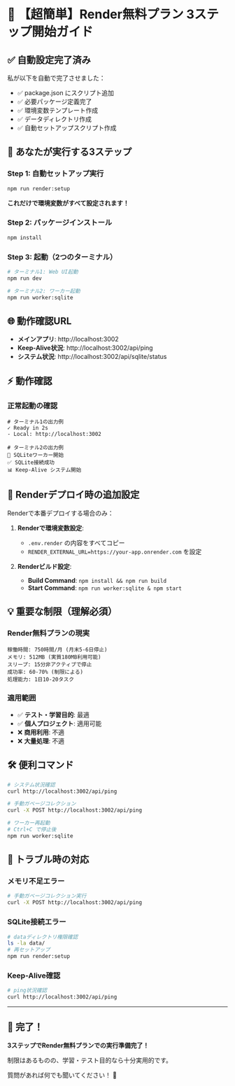 # 🚀 【超簡単】Render無料プラン 3ステップ開始ガイド

## ✅ **自動設定完了済み**

私が以下を自動で完了させました：
- ✅ package.json にスクリプト追加
- ✅ 必要パッケージ定義完了
- ✅ 環境変数テンプレート作成
- ✅ データディレクトリ作成
- ✅ 自動セットアップスクリプト作成

## 🎯 **あなたが実行する3ステップ**

### Step 1: 自動セットアップ実行
```bash
npm run render:setup
```
**これだけで環境変数がすべて設定されます！**

### Step 2: パッケージインストール
```bash
npm install
```

### Step 3: 起動（2つのターミナル）
```bash
# ターミナル1: Web UI起動
npm run dev

# ターミナル2: ワーカー起動
npm run worker:sqlite
```

## 🌐 **動作確認URL**

- **メインアプリ**: http://localhost:3002
- **Keep-Alive状況**: http://localhost:3002/api/ping
- **システム状況**: http://localhost:3002/api/sqlite/status

## ⚡ **動作確認**

### 正常起動の確認
```
# ターミナル1の出力例
✓ Ready in 2s
- Local: http://localhost:3002

# ターミナル2の出力例  
🚀 SQLiteワーカー開始
✅ SQLite接続成功
📊 Keep-Alive システム開始
```

## 🚨 **Renderデプロイ時の追加設定**

Renderで本番デプロイする場合のみ：

1. **Renderで環境変数設定**:
   - `.env.render` の内容をすべてコピー
   - `RENDER_EXTERNAL_URL=https://your-app.onrender.com` を設定

2. **Renderビルド設定**:
   - **Build Command**: `npm install && npm run build`
   - **Start Command**: `npm run worker:sqlite & npm start`

## 💡 **重要な制限（理解必須）**

### Render無料プランの現実
```
稼働時間: 750時間/月 (月末5-6日停止)
メモリ: 512MB (実質180MB利用可能)
スリープ: 15分非アクティブで停止
成功率: 60-70% (制限による)
処理能力: 1日10-20タスク
```

### 適用範囲
- ✅ **テスト・学習目的**: 最適
- ✅ **個人プロジェクト**: 適用可能
- ❌ **商用利用**: 不適
- ❌ **大量処理**: 不適

## 🛠️ **便利コマンド**

```bash
# システム状況確認
curl http://localhost:3002/api/ping

# 手動ガベージコレクション
curl -X POST http://localhost:3002/api/ping

# ワーカー再起動
# Ctrl+C で停止後
npm run worker:sqlite
```

## 🚨 **トラブル時の対応**

### メモリ不足エラー
```bash
# 手動ガベージコレクション実行
curl -X POST http://localhost:3002/api/ping
```

### SQLite接続エラー
```bash
# dataディレクトリ権限確認
ls -la data/
# 再セットアップ
npm run render:setup
```

### Keep-Alive確認
```bash
# ping状況確認
curl http://localhost:3002/api/ping
```

---

## 🎉 **完了！**

**3ステップでRender無料プランでの実行準備完了！**

制限はあるものの、学習・テスト目的なら十分実用的です。

質問があれば何でも聞いてください！ 🚀